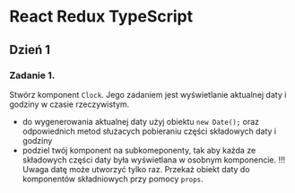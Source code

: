 # React Redux TypeScript

## Dzień 1
### Zadanie 1.

Stwórz komponent `Clock`. Jego zadaniem jest wyświetlanie aktualnej daty i godziny w czasie rzeczywistym.
- do wygenerowania aktualnej daty użyj obiektu ``` new Date(); ``` oraz odpowiednich metod służacych pobieraniu części składowych daty i godziny
- podziel twój komponent na subkomeponenty, tak aby każda ze składowych części daty była wyświetlana w osobnym komponencie. !!! Uwaga datę może utworzyć tylko raz. Przekaż obiekt daty do komponentów składniowych przy pomocy ```props```.
